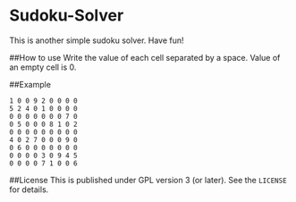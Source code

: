 Sudoku-Solver
=============

This is another simple sudoku solver. Have fun!

##How to use
Write the value of each cell separated by a space. Value of an empty cell is 0.

##Example
`````
1 0 0 9 2 0 0 0 0
5 2 4 0 1 0 0 0 0
0 0 0 0 0 0 0 7 0
0 5 0 0 0 8 1 0 2
0 0 0 0 0 0 0 0 0
4 0 2 7 0 0 0 9 0
0 6 0 0 0 0 0 0 0
0 0 0 0 3 0 9 4 5
0 0 0 0 7 1 0 0 6
`````

##License
This is  published under GPL version 3 (or later). See the `LICENSE` for details.

